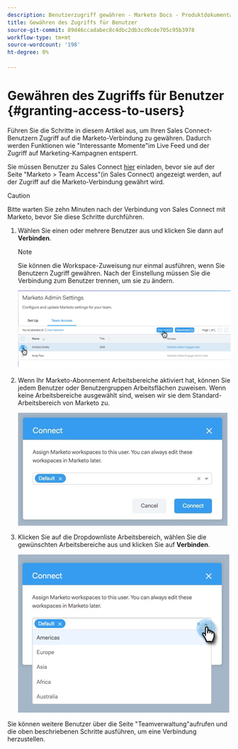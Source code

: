 ```yaml
---
description: Benutzerzugriff gewähren - Marketo Docs - Produktdokumentation
title: Gewähren des Zugriffs für Benutzer
source-git-commit: 89d46ccadabec8c4dbc2db3cd9cde705c95b3978
workflow-type: tm+mt
source-wordcount: '198'
ht-degree: 0%

---
```


# Gewähren des Zugriffs für Benutzer {#granting-access-to-users}

Führen Sie die Schritte in diesem Artikel aus, um Ihren Sales Connect-Benutzern Zugriff auf die Marketo-Verbindung zu gewähren. Dadurch werden Funktionen wie &quot;Interessante Momente&quot;im Live Feed und der Zugriff auf Marketing-Kampagnen entsperrt.

Sie müssen Benutzer zu Sales Connect [hier](/help/marketo/product-docs/marketo-sales-connect/admin/invite-users.md) einladen, bevor sie auf der Seite &quot;Marketo > Team Access&quot;(in Sales Connect) angezeigt werden, auf der Zugriff auf die Marketo-Verbindung gewährt wird.

>[!CAUTION]
>
>Bitte warten Sie zehn Minuten nach der Verbindung von Sales Connect mit Marketo, bevor Sie diese Schritte durchführen.

1. Wählen Sie einen oder mehrere Benutzer aus und klicken Sie dann auf **Verbinden**.

   >[!NOTE]
   >
   >Sie können die Workspace-Zuweisung nur einmal ausführen, wenn Sie Benutzern Zugriff gewähren. Nach der Einstellung müssen Sie die Verbindung zum Benutzer trennen, um sie zu ändern.

   ![](assets/granting-access-to-users-1.png)

1. Wenn Ihr Marketo-Abonnement Arbeitsbereiche aktiviert hat, können Sie jedem Benutzer oder Benutzergruppen Arbeitsflächen zuweisen. Wenn keine Arbeitsbereiche ausgewählt sind, weisen wir sie dem Standard-Arbeitsbereich von Marketo zu.

   ![](assets/granting-access-to-users-2.jpg)

1. Klicken Sie auf die Dropdownliste Arbeitsbereich, wählen Sie die gewünschten Arbeitsbereiche aus und klicken Sie auf **Verbinden**.

   ![](assets/granting-access-to-users-3.png)

Sie können weitere Benutzer über die Seite &quot;Teamverwaltung&quot;aufrufen und die oben beschriebenen Schritte ausführen, um eine Verbindung herzustellen.
